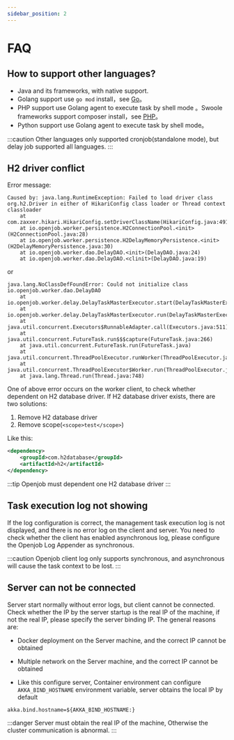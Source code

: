 ```yaml
---
sidebar_position: 2
---
```


# FAQ

## How to support other languages?
- Java and its frameworks, with native support.
- Golang support use `go mod` install，see [Go](/docs/other-language/golang/go)。
- PHP support use Golang agent to execute task by shell mode 。Swoole frameworks support composer install，see [PHP](/docs/other-language/php/)。
- Python support use Golang agent to execute task by shell mode。

:::caution
Other languages only supported cronjob(standalone mode), but delay job supported all languages.
:::

## H2 driver conflict

Error message:
```shell
Caused by: java.lang.RuntimeException: Failed to load driver class org.h2.Driver in either of HikariConfig class loader or Thread context classloader
	at com.zaxxer.hikari.HikariConfig.setDriverClassName(HikariConfig.java:491)
	at io.openjob.worker.persistence.H2ConnectionPool.<init>(H2ConnectionPool.java:28)
	at io.openjob.worker.persistence.H2DelayMemoryPersistence.<init>(H2DelayMemoryPersistence.java:30)
	at io.openjob.worker.dao.DelayDAO.<init>(DelayDAO.java:24)
	at io.openjob.worker.dao.DelayDAO.<clinit>(DelayDAO.java:19)
```
or
```shell
java.lang.NoClassDefFoundError: Could not initialize class io.openjob.worker.dao.DelayDAO
	at io.openjob.worker.delay.DelayTaskMasterExecutor.start(DelayTaskMasterExecutor.java:62)
	at io.openjob.worker.delay.DelayTaskMasterExecutor.run(DelayTaskMasterExecutor.java:47)
	at java.util.concurrent.Executors$RunnableAdapter.call(Executors.java:511)
	at java.util.concurrent.FutureTask.run$$$capture(FutureTask.java:266)
	at java.util.concurrent.FutureTask.run(FutureTask.java)
	at java.util.concurrent.ThreadPoolExecutor.runWorker(ThreadPoolExecutor.java:1149)
	at java.util.concurrent.ThreadPoolExecutor$Worker.run(ThreadPoolExecutor.java:624)
	at java.lang.Thread.run(Thread.java:748)
```
One of above error occurs on the worker client, to check whether dependent on H2 database driver. If H2 database driver exists, there are two solutions:
1. Remove H2 database driver
2. Remove scope(`<scope>test</scope>`)

Like this:
```xml
<dependency>
    <groupId>com.h2database</groupId>
    <artifactId>h2</artifactId>
</dependency>
```
:::tip
Openjob must dependent one H2 database driver
:::

## Task execution log not showing
If the log configuration is correct, the management task execution log is not displayed, and there is no error log on the client and server. You need to check whether the client has enabled asynchronous log, please configure the Openjob Log Appender as synchronous.

:::caution
Openjob client log only supports synchronous, and asynchronous will cause the task context to be lost.
:::

## Server can not be connected
Server start normally without error logs, but client cannot be connected. Check whether the IP by the server startup is the real IP of the machine, 
if not the real IP, please specify the server binding IP. The general reasons are:
- Docker deployment on the Server machine, and the correct IP cannot be obtained
- Multiple network on the Server machine, and the correct IP cannot be obtained

- Like this configure server, Container environment can configure `AKKA_BIND_HOSTNAME` environment variable, server obtains the local IP by default
```properties
akka.bind.hostname=${AKKA_BIND_HOSTNAME:}
```

:::danger
Server must obtain the real IP of the machine, Otherwise the cluster communication is abnormal.
:::
